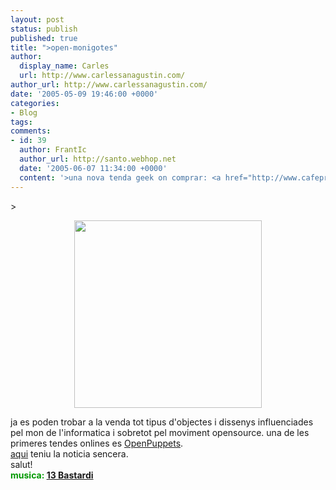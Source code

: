 ```yaml
---
layout: post
status: publish
published: true
title: ">open-monigotes"
author:
  display_name: Carles
  url: http://www.carlessanagustin.com/
author_url: http://www.carlessanagustin.com/
date: '2005-05-09 19:46:00 +0000'
categories:
- Blog
tags:
comments:
- id: 39
  author: FrantIc
  author_url: http://santo.webhop.net
  date: '2005-06-07 11:34:00 +0000'
  content: '>una nova tenda geek on comprar: <a href="http://www.cafepress.com" rel="nofollow">cafepress</a>.salut!!'
---
```

<p>>
<div style="text-align:center;"><a href="http://www.openpuppets.com/" target="_blank"><img src="http://www.openpuppets.com/fondos/3d.png" border="0" width="300" /></a></p>
</div>
<p> ja es poden trobar a la venda tot tipus d'objectes i dissenys influenciades pel mon de l'informatica i sobretot pel moviment opensource. una de les primeres tendes onlines es <a href="http://www.openpuppets.com/" target="_blank">OpenPuppets</a>.<br /><a href="http://barrapunto.com/article.pl?sid=05/04/26/0712248&amp;mode=thread" target="_blank">aqui</a> teniu la noticia sencera.<br />salut!<br /><span style="color:rgb(0,153,0);font-weight:bold;">musica: <a href="http://www.13bastardi.com/" target="_blank">13 Bastardi</a></span></p>
